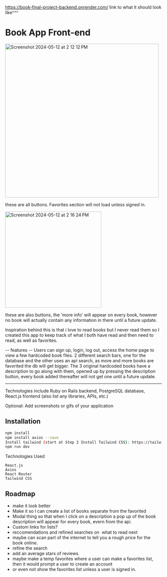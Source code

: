 https://book-final-project-backend.onrender.com/
link to what it should look like^^^

# Book App Front-end

<img width="494" alt="Screenshot 2024-05-12 at 2 12 12 PM" src="https://github.com/RicardoATrevino/final-project-book-frontend/assets/109166877/f47e789e-ce49-4e0d-86d5-ca987eac4b3e">

these are all buttons. Favorites section will not load unless signed in.

<img width="309" alt="Screenshot 2024-05-12 at 2 16 24 PM" src="https://github.com/RicardoATrevino/final-project-book-frontend/assets/109166877/cfbe7461-70f0-48ed-8151-17742032be89">

these are also buttons, the 'more info' will appear on every book, however no book will actually contain any information in there until a future update. 

Inspiration behind this is that i love to read books but I never read them so I created this app to keep track of what I both have read and then need to read, as well as favorites. 

-- features --
Users can sign up, login, log out, access the home page to view a few hardcoded book files. 2 different search bars, one for the database and the other uses an api search, as more and more books are favorited the db will get bigger. The 3 original hardcoded books have a description to go along with them, opened up by pressing the description button, every book added thereafter will not get one until a future update. 
-- --
Technologies include Ruby on Rails backend, PostgreSQL database, React.js frontend (also list any libraries, APIs, etc.)

Optional: Add screenshots or gifs of your application

## Installation

```bash
npm install
npm install axios --save
Install tailwind (start at Step 2 Install Tailwind CSS): https://tailwindcss.com/docs/guides/vite
npm run dev
```

Technologies Used

    React.js
    Axios
    React Router
    Tailwind CSS


## Roadmap
- make it look better
- Make it so I can create a list of books separate from the favorited
- Modal thing so that when I click on a description a pop up of the book description will appear for every book, evern from the api. 
- Custom links for lists?
- reccomendations and refined searches on  what to read next
- maybe can scan part of the internet to tell you a rough price for the book online.
- refine the search
- add an average stars of reviews.
- maybe make a temp favorites where a user can make a favorites list, then it would prompt a user to create an account
- or even not show the favorites list unless a user is signed in.
